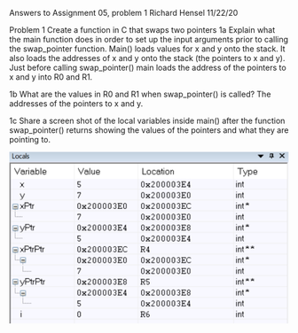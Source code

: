 Answers to Assignment 05, problem 1
Richard Hensel
11/22/20

Problem 1  Create a function in C that swaps two pointers
1a Explain what the main function does in order to set up the input arguments prior to calling the swap_pointer function.
Main() loads values for x and y onto the stack.  It also loads the addresses of x and y onto the stack (the pointers to x and y).  Just before calling swap_pointer() main loads the address of the pointers to x and y into R0 and R1.

1b What are the values in R0 and R1 when swap_pointer() is called?
The addresses of the pointers to x and y.

1c  Share a screen shot of the local variables inside main() after the function swap_pointer() returns showing the values of the pointers and what they are pointing to.

![image of screenshot](https://github.com/henselre/embsys310/blob/main/assignment05/A5_Problem_1/A5%20P1%20screenshot.png)

